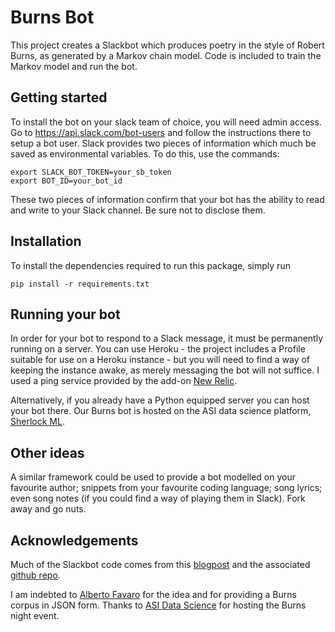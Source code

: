 
# Burns Bot

This project creates a Slackbot which produces poetry in the style of Robert Burns, as generated by a Markov chain model. Code is included to train the Markov model and run the bot.

## Getting started
To install the bot on your slack team of choice, you will need admin access. Go to https://api.slack.com/bot-users and follow the instructions there to setup a bot user. Slack provides two pieces of information which much be saved as environmental variables. To do this, use the commands:
	
	export SLACK_BOT_TOKEN=your_sb_token
	export BOT_ID=your_bot_id


These two pieces of information confirm that your bot has the ability to read and write to your Slack channel. Be sure not to disclose them.

## Installation

To install the dependencies required to run this package, simply run

	pip install -r requirements.txt


## Running your bot

In order for your bot to respond to a Slack message, it must be permanently running on a server. You can use Heroku - the project includes a Profile suitable for use on a Heroku instance - but you will need to find a way of keeping the instance awake, as merely messaging the bot will not suffice. I used a ping service provided by the add-on [New Relic](https://elements.heroku.com/addons/newrelic).

Alternatively, if you already have a Python equipped server you can host your bot there. Our Burns bot is hosted on the ASI data science platform, [Sherlock ML](https://www.sherlockml.com).


## Other ideas

A similar framework could be used to provide a bot modelled on your favourite author; snippets from your favourite coding language; song lyrics; even song notes (if you could find a way of playing them in Slack). Fork away and go nuts.

## Acknowledgements

Much of the Slackbot code comes from this [blogpost](https://www.fullstackpython.com/blog/build-first-slack-bot-python.html) and the associated [github repo](https://github.com/mattmakai/slack-starterbot).

I am indebted to [Alberto Favaro](https://github.com/albertofavaro) for the idea and for providing a Burns corpus in JSON form. Thanks to [ASI Data Science](https://www.asidatascience.com) for hosting the Burns night event.

